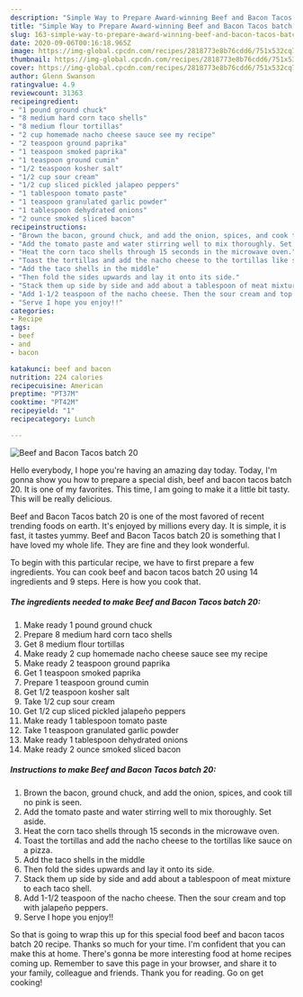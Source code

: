 ```yaml
---
description: "Simple Way to Prepare Award-winning Beef and Bacon Tacos batch 20"
title: "Simple Way to Prepare Award-winning Beef and Bacon Tacos batch 20"
slug: 163-simple-way-to-prepare-award-winning-beef-and-bacon-tacos-batch-20
date: 2020-09-06T00:16:18.965Z
image: https://img-global.cpcdn.com/recipes/2818773e8b76cdd6/751x532cq70/beef-and-bacon-tacos-batch-20-recipe-main-photo.jpg
thumbnail: https://img-global.cpcdn.com/recipes/2818773e8b76cdd6/751x532cq70/beef-and-bacon-tacos-batch-20-recipe-main-photo.jpg
cover: https://img-global.cpcdn.com/recipes/2818773e8b76cdd6/751x532cq70/beef-and-bacon-tacos-batch-20-recipe-main-photo.jpg
author: Glenn Swanson
ratingvalue: 4.9
reviewcount: 31363
recipeingredient:
- "1 pound ground chuck"
- "8 medium hard corn taco shells"
- "8 medium flour tortillas"
- "2 cup homemade nacho cheese sauce see my recipe"
- "2 teaspoon ground paprika"
- "1 teaspoon smoked paprika"
- "1 teaspoon ground cumin"
- "1/2 teaspoon kosher salt"
- "1/2 cup sour cream"
- "1/2 cup sliced pickled jalapeo peppers"
- "1 tablespoon tomato paste"
- "1 teaspoon granulated garlic powder"
- "1 tablespoon dehydrated onions"
- "2 ounce smoked sliced bacon"
recipeinstructions:
- "Brown the bacon, ground chuck, and add the onion, spices, and cook till no pink is seen."
- "Add the tomato paste and water stirring well to mix thoroughly. Set aside."
- "Heat the corn taco shells through 15 seconds in the microwave oven."
- "Toast the tortillas and add the nacho cheese to the tortillas like sauce on a pizza."
- "Add the taco shells in the middle"
- "Then fold the sides upwards and lay it onto its side."
- "Stack them up side by side and add about a tablespoon of meat mixture to each taco shell."
- "Add 1-1/2 teaspoon of the nacho cheese. Then the sour cream and top with jalapeño peppers."
- "Serve I hope you enjoy!!"
categories:
- Recipe
tags:
- beef
- and
- bacon

katakunci: beef and bacon 
nutrition: 224 calories
recipecuisine: American
preptime: "PT37M"
cooktime: "PT42M"
recipeyield: "1"
recipecategory: Lunch

---
```



![Beef and Bacon Tacos batch 20](https://img-global.cpcdn.com/recipes/2818773e8b76cdd6/751x532cq70/beef-and-bacon-tacos-batch-20-recipe-main-photo.jpg)

Hello everybody, I hope you're having an amazing day today. Today, I'm gonna show you how to prepare a special dish, beef and bacon tacos batch 20. It is one of my favorites. This time, I am going to make it a little bit tasty. This will be really delicious.

Beef and Bacon Tacos batch 20 is one of the most favored of recent trending foods on earth. It's enjoyed by millions every day. It is simple, it is fast, it tastes yummy. Beef and Bacon Tacos batch 20 is something that I have loved my whole life. They are fine and they look wonderful.




To begin with this particular recipe, we have to first prepare a few ingredients. You can cook beef and bacon tacos batch 20 using 14 ingredients and 9 steps. Here is how you cook that.

<!--inarticleads1-->

##### The ingredients needed to make Beef and Bacon Tacos batch 20:

1. Make ready 1 pound ground chuck
1. Prepare 8 medium hard corn taco shells
1. Get 8 medium flour tortillas
1. Make ready 2 cup homemade nacho cheese sauce see my recipe
1. Make ready 2 teaspoon ground paprika
1. Get 1 teaspoon smoked paprika
1. Prepare 1 teaspoon ground cumin
1. Get 1/2 teaspoon kosher salt
1. Take 1/2 cup sour cream
1. Get 1/2 cup sliced pickled jalapeño peppers
1. Make ready 1 tablespoon tomato paste
1. Take 1 teaspoon granulated garlic powder
1. Make ready 1 tablespoon dehydrated onions
1. Make ready 2 ounce smoked sliced bacon




<!--inarticleads2-->

##### Instructions to make Beef and Bacon Tacos batch 20:

1. Brown the bacon, ground chuck, and add the onion, spices, and cook till no pink is seen.
1. Add the tomato paste and water stirring well to mix thoroughly. Set aside.
1. Heat the corn taco shells through 15 seconds in the microwave oven.
1. Toast the tortillas and add the nacho cheese to the tortillas like sauce on a pizza.
1. Add the taco shells in the middle
1. Then fold the sides upwards and lay it onto its side.
1. Stack them up side by side and add about a tablespoon of meat mixture to each taco shell.
1. Add 1-1/2 teaspoon of the nacho cheese. Then the sour cream and top with jalapeño peppers.
1. Serve I hope you enjoy!!




So that is going to wrap this up for this special food beef and bacon tacos batch 20 recipe. Thanks so much for your time. I'm confident that you can make this at home. There's gonna be more interesting food at home recipes coming up. Remember to save this page in your browser, and share it to your family, colleague and friends. Thank you for reading. Go on get cooking!
